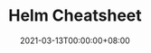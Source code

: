 ---
title: Helm Cheatsheet
date: "2021-03-13T00:00:00+08:00"
cover: "images/cover-kubernetes-resources.png"
tags: 
  - helm
  - docker
  - container
  - cheatsheet
keywords: 
  - helm
  - docker
  - container
  - cheatsheet
description: ""
showFullContent: false
readingTime: false
---